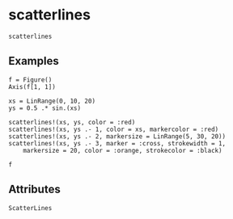 # scatterlines

```@shortdocs; canonical=false
scatterlines
```


## Examples

```@figure
f = Figure()
Axis(f[1, 1])

xs = LinRange(0, 10, 20)
ys = 0.5 .* sin.(xs)

scatterlines!(xs, ys, color = :red)
scatterlines!(xs, ys .- 1, color = xs, markercolor = :red)
scatterlines!(xs, ys .- 2, markersize = LinRange(5, 30, 20))
scatterlines!(xs, ys .- 3, marker = :cross, strokewidth = 1,
    markersize = 20, color = :orange, strokecolor = :black)

f
```

## Attributes

```@attrdocs
ScatterLines
```
